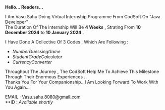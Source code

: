 **Hello... Readers...** 
  
I Am Vasu Sahu Doing Virtual Internship Programme From CodSoft On "Java Developer" .  
The Duration Of The Internship Will Be **4 Weeks** , Strating From **10 December 2024** to **10 January 2024** .

I Have Done A Collective Of 3 Codes , Which Are Following :
 + *NumberGuessingGame*
 + *StudentGradeCalculator*
 + *CurrencyConverter*

Throughout The Journey , The CodSoft Help Me To Achieve This Milestone Through Their Enormous Experiences .  
Thanks You For Your Companionship...I Am Looking Forward To Work With You Again...  

EMAIL : Vasu.sahu.8080@gmail.com  
**ID : *Available shortly*
